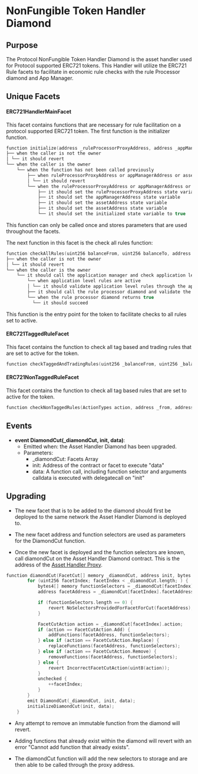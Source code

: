 # NonFungible Token Handler Diamond 

## Purpose 

The Protocol NonFungible Token Handler Diamond is the asset handler used for Protocol supported ERC721 tokens. This Handler will utilize the ERC721 Rule facets to facilitate in economic rule checks with the rule Processor diamond and App Manager. 

## Unique Facets
#### ERC721HandlerMainFacet
This facet contains functions that are necessary for rule facilitation on a protocol supported ERC721 token. The first function is the initializer function.

```c
function initialize(address _ruleProcessorProxyAddress, address _appManagerAddress, address _assetAddress) external onlyOwner
├── when the caller is not the owner
│ └── it should revert
└── when the caller is the owner
    └── when the function has not been called previously 
        ├── when ruleProcessorProxyAddress or appManagerAddress or assetAddress is the zero address
        │ └── it should revert
        └── when the ruleProcessorProxyAddress or appManagerAddress or assetAddress is not the zero address 
            ├── it should set the ruleProcessorProxyAddress state variable
            ├── it should set the appManagerAddress state variable
            ├── it should set the assetAddress state variable
            ├── it should set the assetAddress state variable
            └── it should set the initialized state variable to true 
```
This function can only be called once and stores parameters that are used throughout the facets. 


The next function in this facet is the check all rules function: 
```c
function checkAllRules(uint256 balanceFrom, uint256 balanceTo, address _from, address _to,  address _sender, uint256 _tokenId) external onlyOwner returns (bool)
├── when the caller is not the owner
│ └── it should revert
└── when the caller is the owner
    └── it should call the application manager and check application level rules 
        └── when application level rules are active 
        │ └── it should validate application level rules through the application manager 
        ├── it should call the rule processor diamond and validate the transaction 
        └── when the rule processor diamond returns true 
          └── it should succeed
```
This function is the entry point for the token to facilitate checks to all rules set to active.  


#### ERC721TaggedRuleFacet
This facet contains the function to check all tag based and trading rules that are set to active for the token. 

```c
function checkTaggedAndTradingRules(uint256 _balanceFrom, uint256 _balanceTo, address _from, address _to,uint256 _amount, ActionTypes action) external onlyOwner
```

#### ERC721NonTaggedRuleFacet
This facet contains the function to check all tag based rules that are set to active for the token.

```c
function checkNonTaggedRules(ActionTypes action, address _from, address _to, uint256 _amount, uint256 _tokenId) external onlyOwner
```

## Events 

- **event DiamondCut(_diamondCut, init, data)**: 
    - Emitted when: the Asset Handler Diamond has been upgraded.
    - Parameters:
        - _diamondCut: Facets Array
        - init: Address of the contract or facet to execute "data"
        - data: A function call, including function selector and arguments calldata is executed with delegatecall on "init"

## Upgrading
- The new facet that is to be added to the diamond should first be deployed to the same network the Asset Handler Diamond is deployed to. 

- The new facet address and function selectors are used as parameters for the DiamondCut function. 

- Once the new facet is deployed and the function selectors are known, call diamondCut on the Asset Handler Diamond contract. This is the address of the [Asset Handler Proxy](./PROTOCOL-ASSET-HANDLER-DIAMOND.md). 

```c
function diamondCut(FacetCut[] memory _diamondCut, address init, bytes memory data) internal {
        for (uint256 facetIndex; facetIndex < _diamondCut.length; ) {
            bytes4[] memory functionSelectors = _diamondCut[facetIndex].functionSelectors;
            address facetAddress = _diamondCut[facetIndex].facetAddress;

            if (functionSelectors.length == 0) {
                revert NoSelectorsProvidedForFacetForCut(facetAddress);
            }

            FacetCutAction action = _diamondCut[facetIndex].action;
            if (action == FacetCutAction.Add) {
                addFunctions(facetAddress, functionSelectors);
            } else if (action == FacetCutAction.Replace) {
                replaceFunctions(facetAddress, functionSelectors);
            } else if (action == FacetCutAction.Remove) {
                removeFunctions(facetAddress, functionSelectors);
            } else {
                revert IncorrectFacetCutAction(uint8(action));
            }
            unchecked {
                ++facetIndex;
            }
        }
        emit DiamondCut(_diamondCut, init, data);
        initializeDiamondCut(init, data);
    }
```
- Any attempt to remove an immutable function from the diamond will revert. 

- Adding functions that already exist within the diamond will revert with an error "Cannot add function that already exists". 

- The diamondCut function will add the new selectors to storage and are then able to be called through the proxy address.

<!-- TODO: Update section with Facet Upgrade script steps  -->
